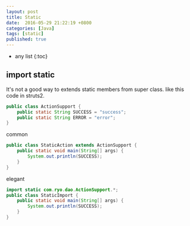 ```yaml
---
layout: post
title: Static
date:  2016-05-29 21:22:19 +0800
categories: [Java]
tags: [static]
published: true
---
```

* any list
{:toc}

## import static

It's not a good way to extends static members from super class. like this code in struts2.
 
 ```java
 public class ActionSupport {
     public static String SUCCESS = "success";
     public static String ERROR = "error";
 }
 ```
 
 <label class="label label-warning">common</label>
 
 ```java
 public class StaticAction extends ActionSupport {
     public static void main(String[] args) {
         System.out.println(SUCCESS);
     }
 }
 ```
 
 <label class="label label-success">elegant</label>
 
 ```java
 import static com.ryo.dao.ActionSupport.*;
 public class StaticImport {
     public static void main(String[] args) {
         System.out.println(SUCCESS);
     }
 }
 ```



